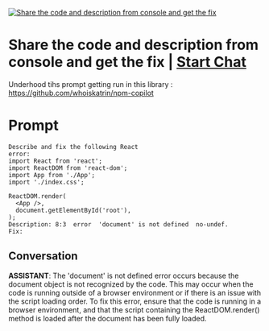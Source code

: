 
[![Share the code and description from console and get the fix](https://flow-prompt-covers.s3.us-west-1.amazonaws.com/icon/vintage/vint_11.png)](https://gptcall.net/chat.html?data=%7B%22contact%22%3A%7B%22id%22%3A%22nJ9l2yICyx5d-TaVfC250%22%2C%22flow%22%3Atrue%7D%7D)
# Share the code and description from console and get the fix | [Start Chat](https://gptcall.net/chat.html?data=%7B%22contact%22%3A%7B%22id%22%3A%22nJ9l2yICyx5d-TaVfC250%22%2C%22flow%22%3Atrue%7D%7D)
Underhood tihs prompt getting run in this library : https://github.com/whoiskatrin/npm-copilot

# Prompt

```
Describe and fix the following React
error:
import React from 'react';
import ReactDOM from 'react-dom';
import App from './App';
import './index.css';

ReactDOM.render(
  <App />,
  document.getElementById('root'),
);
Description: 8:3  error  'document' is not defined  no-undef.
Fix:

```

## Conversation

**ASSISTANT**: The 'document' is not defined error occurs because the document object is not recognized by the code. This may occur when the code is running outside of a browser environment or if there is an issue with the script loading order. To fix this error, ensure that the code is running in a browser environment, and that the script containing the ReactDOM.render() method is loaded after the document has been fully loaded.


